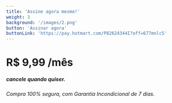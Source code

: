 ```yaml
---
title: 'Assine agora mesmo!'
weight: 3
background: '/images/2.png'
button: 'Assinar agora'
buttonLink: 'https://pay.hotmart.com/P82624344I?off=677mnlc5'
---
```


# R$ 9,99 **/mês** 
##### cancele quando quiser.
###### Compra 100% segura, com Garantia Incondicional de 7 dias.
